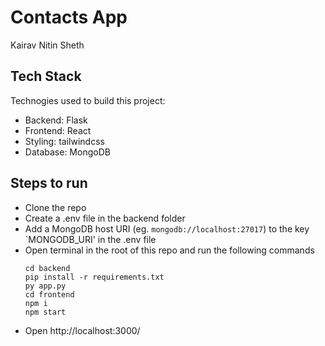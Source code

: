 # Contacts App

Kairav Nitin Sheth

## Tech Stack
Technogies used to build this project: 
- Backend: Flask
- Frontend: React
- Styling: tailwindcss
- Database: MongoDB

## Steps to run
- Clone the repo
- Create a .env file in the backend folder
- Add a MongoDB host URI (eg. `mongodb://localhost:27017`) to the key `MONGODB_URI' in the .env file
- Open terminal in the root of this repo and run the following commands
  ```
  cd backend
  pip install -r requirements.txt
  py app.py
  cd frontend
  npm i
  npm start
  ```
- Open http://localhost:3000/
